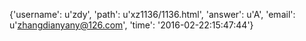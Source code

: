 {'username': u'zdy', 'path': u'xz1136/1136.html', 'answer': u'A', 'email': u'zhangdianyany@126.com', 'time': '2016-02-22:15:47:44'}